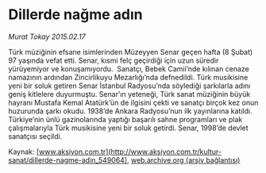# Dillerde nağme adın

*Murat Tokay 2015.02.17*

<div class="pNewsDetailMainContent" itemprop="articleBody">
 <p>
  Türk müziğinin efsane isimlerinden Müzeyyen Senar geçen hafta (8 Şubat) 97 yaşında vefat etti. Senar, kısmi felç geçirdiği için uzun süredir yürüyemiyor ve konuşamıyordu.  Sanatçı, Bebek Camii’nde kılınan cenaze namazının ardından Zincirlikuyu Mezarlığı’nda defnedildi. Türk musikisine yeni bir soluk getiren Senar İstanbul Radyosu’nda söylediği şarkılarla adını geniş kitlelere duyurmuştu. Senar’ın yeteneği, Türk sanat müziğinin büyük hayranı Mustafa Kemal Atatürk’ün de ilgisini çekti ve sanatçı birçok kez onun huzurunda şarkı okudu. 1938’de Ankara Radyosu’nun ilk yayınlarına katıldı. Türkiye’nin ünlü gazinolarında yaptığı başarılı sahne programları ve plak çalışmalarıyla Türk musikisine yeni bir soluk getirdi. Senar, 1998’de devlet sanatçısı seçildi.
 </p>
</div>


Kaynak: [www.aksiyon.com.tr](http://www.aksiyon.com.tr/kultur-sanat/dillerde-nagme-adin_549064), [web.archive.org (arşiv bağlantısı)](http://web.archive.org/web/20150325210333/http://www.aksiyon.com.tr/kultur-sanat/dillerde-nagme-adin_549064)
